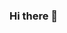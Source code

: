 ### Hi there 👋

<!--
**renhaoT/renhaoT** is a ✨ _special_ ✨ repository because its `README.md` (this file) appears on your GitHub profile.

Here are some ideas to get you started:

- 🔭 Protocol analysis/ Covert Channels / security
- 🏫 school：Wuhan university
- 🌱 I’m currently learning How to graduate
- 🤔 I’m looking for help with cve hubter/ paper publish 
- 📫  [renhao's bilibili](https://space.bilibili.com/40898173/)
.
-->
